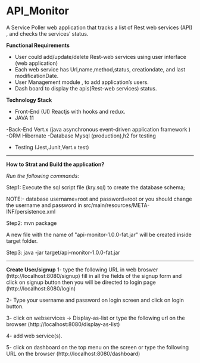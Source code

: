 # API_Monitor 

A Service Poller web application that tracks a list of Rest web services (API) , and 
 checks the services’ status.

**Functional Requirements**
- User could add/update/delete Rest-web services using user interface (web application)
- Each web service has Url,name,method,status, creationdate, and last modificationDate.
- User Management module , to add application’s users.
- Dash board to  display the apis(Rest-web services) status.

**Technology  Stack**
- Front-End (UI) Reactjs with hooks and redux.
- JAVA 11 

-Back-End Vert.x (java asynchronous event-driven application framework )
-ORM Hibernate
-Database Mysql (production),h2 for testing
- Testing (Jest,Junit,Vert.x test)

_________________________________________________________________________

**How to Strat and Build the application?** 

_Run the following commands:_

Step1: Execute the sql script file (kry.sql) to create the database schema;  

NOTE:- database username=root and password=root or you should change the username and password 
in src/main/resources/META-INF/persistence.xml

Step2: mvn package

A new file with the name of "api-monitor-1.0.0-fat.jar" will be created inside target folder.

Step3: java -jar target/api-monitor-1.0.0-fat.jar


_________________________________________________________________________
**Create User/signup**
1- type the following URL in web broswer (http://localhost:8080/signup)
  fill in all the fields of the signup form and click on signup button
  then you will be directed to login page (http://localhost:8080/login)
  
 2- Type your username and password on login screen and click on login button.
 
 3- click on webservices -> Display-as-list or type the following url on the browser
    (http://localhost:8080/display-as-list)
 
 4- add web service(s).
 
 5- click on dashboard on the top menu on the screen or type the following URL
  on the browser (http://localhost:8080/dashboard)    


